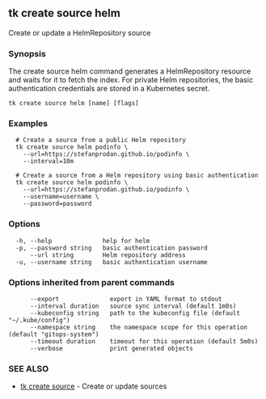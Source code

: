 ## tk create source helm

Create or update a HelmRepository source

### Synopsis


The create source helm command generates a HelmRepository resource and waits for it to fetch the index.
For private Helm repositories, the basic authentication credentials are stored in a Kubernetes secret.

```
tk create source helm [name] [flags]
```

### Examples

```
  # Create a source from a public Helm repository
  tk create source helm podinfo \
    --url=https://stefanprodan.github.io/podinfo \
    --interval=10m

  # Create a source from a Helm repository using basic authentication
  tk create source helm podinfo \
    --url=https://stefanprodan.github.io/podinfo \
    --username=username \
    --password=password

```

### Options

```
  -h, --help              help for helm
  -p, --password string   basic authentication password
      --url string        Helm repository address
  -u, --username string   basic authentication username
```

### Options inherited from parent commands

```
      --export              export in YAML format to stdout
      --interval duration   source sync interval (default 1m0s)
      --kubeconfig string   path to the kubeconfig file (default "~/.kube/config")
      --namespace string    the namespace scope for this operation (default "gitops-system")
      --timeout duration    timeout for this operation (default 5m0s)
      --verbose             print generated objects
```

### SEE ALSO

* [tk create source](tk_create_source.md)	 - Create or update sources

